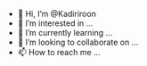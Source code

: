 - 👋 Hi, I’m @Kadiriroon
- 👀 I’m interested in ...
- 🌱 I’m currently learning ...
- 💞️ I’m looking to collaborate on ...
- 📫 How to reach me ...

<!---
Kadiriroon/Kadiriroon is a ✨ special ✨ repository because its `README.md` (this file) appears on your GitHub profile.
You can click the Preview link to take a look at your changes.
--->
